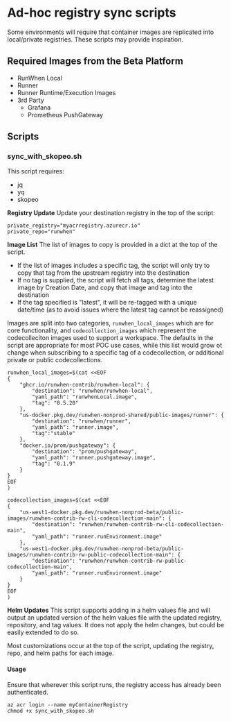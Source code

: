 # Ad-hoc registry sync scripts
Some environments will require that container images are replicated into local/private registries. These scripts may provide inspiration. 

## Required Images from the Beta Platform

- RunWhen Local 
- Runner
- Runner Runtime/Execution Images
- 3rd Party
    - Grafana
    - Prometheus PushGateway

## Scripts
### sync_with_skopeo.sh
This script requires: 
- jq
- yq
- skopeo

**Registry Update**
Update your destination registry in the top of the script: 
```
private_registry="myacrregistry.azurecr.io"
private_repo="runwhen"
```

**Image List**
The list of images to copy is provided in a dict at the top of the script.
- If the list of images includes a specific tag, the script will only try to copy that tag from the upstream registry into the destination
- If no tag is supplied, the script will fetch all tags, determine the latest image by Creation Date, and copy that image and tag into the destination
- If the tag specified is "latest", it will be re-tagged with a unique date/time (as to avoid issues where the latest tag cannot be reassigned) 

Images are split into two categories, `runwhen_local_images` which are for core functionality, and `codecollection_images` which represent the codecolleciton images used to support a workspace. The defaults in the script are appropriate for most POC use cases, while this list would grow ot change when subscribing to a specific tag of a codecollection, or additional private or public codecollections. 

```
runwhen_local_images=$(cat <<EOF
{
    "ghcr.io/runwhen-contrib/runwhen-local": {
        "destination": "runwhen/runwhen-local",
        "yaml_path": "runwhenLocal.image",
        "tag": "0.5.20"
    },
    "us-docker.pkg.dev/runwhen-nonprod-shared/public-images/runner": {
        "destination": "runwhen/runner",
        "yaml_path": "runner.image",
        "tag":"stable"
    },
    "docker.io/prom/pushgateway": {
        "destination": "prom/pushgateway",
        "yaml_path": "runner.pushgateway.image",
        "tag": "0.1.9"
    }
}
EOF
)

codecollection_images=$(cat <<EOF
{
    "us-west1-docker.pkg.dev/runwhen-nonprod-beta/public-images/runwhen-contrib-rw-cli-codecollection-main": {
        "destination": "runwhen/runwhen-contrib-rw-cli-codecollection-main",
        "yaml_path": "runner.runEnvironment.image"
    },
    "us-west1-docker.pkg.dev/runwhen-nonprod-beta/public-images/runwhen-contrib-rw-public-codecollection-main": {
        "destination": "runwhen/runwhen-contrib-rw-public-codecollection-main",
        "yaml_path": "runner.runEnvironment.image"
    }
}
EOF
)
```

**Helm Updates**
This script supports adding in a helm values file and will output an updated version of the helm values file with the updated registry, repository, and tag values. It does not apply the helm changes, but could be easily extended to do so. 

Most customizations occur at the top of the script, updating the registry, repo, and helm paths for each image. 

#### Usage
Ensure that wherever this script runs, the registry access has already been authenticated. 

```
az acr login --name myContainerRegistry
chmod +x sync_with_skopeo.sh

```
